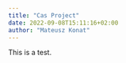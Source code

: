 ```yaml
---
title: "Cas Project"
date: 2022-09-08T15:11:16+02:00
author: "Mateusz Konat"
---
```


This is a test.
